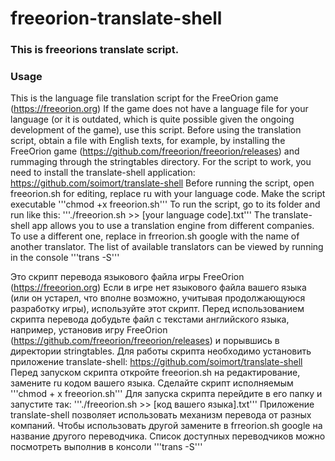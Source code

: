 # freeorion-translate-shell
### This is freeorions translate script.

### Usage
This is the language file translation script for the FreeOrion game (https://freeorion.org)
If the game does not have a language file for your language (or it is outdated, which is quite possible given the ongoing development of the game), use this script.
Before using the translation script, obtain a file with English texts, for example, by installing the FreeOrion game (https://github.com/freeorion/freeorion/releases) and rummaging through the stringtables directory.
For the script to work, you need to install the translate-shell application: https://github.com/soimort/translate-shell
Before running the script, open freeorion.sh for editing, replace ru with your language code.
Make the script executable
'''chmod +x freeorion.sh'''
To run the script, go to its folder and run like this:
'''./freeorion.sh >> [your language code].txt'''
The translate-shell app allows you to use a translation engine from different companies. To use a different one, replace in frreorion.sh google with the name of another translator. The list of available translators can be viewed by running in the console
'''trans -S'''



Это скрипт перевода языкового файла игры FreeOrion (https://freeorion.org)
Если в игре нет языкового файла вашего языка (или он устарел, что вполне возможно, учитывая продолжающуюся разработку игры), используйте этот скрипт.
Перед использованием скрипта перевода добудьте файл с текстами английского языка, например, установив игру FreeOrion (https://github.com/freeorion/freeorion/releases) и порывшись в директории stringtables.
Для работы скрипта необходимо установить приложение translate-shell: https://github.com/soimort/translate-shell 
Перед запуском скрипта откройте freeorion.sh на редактирование, замените ru кодом вашего языка. 
Сделайте скрипт исполняемым 
'''chmod + х freeorion.sh'''
Для запуска скрипта перейдите в его папку и запустите так:
'''./freeorion.sh >> [код вашего языка].txt'''
Приложение translate-shell позволяет использовать механизм перевода от разных компаний. Чтобы использовать другой замените в frreorion.sh google на название другого переводчика. Список доступных переводчиков можно посмотреть выполнив в консоли 
'''trans -S'''
